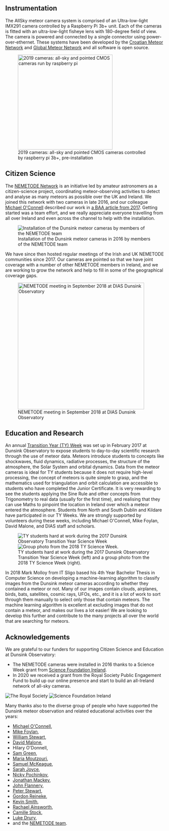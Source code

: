 
Instrumentation
------------------------
The AllSky meteor camera system is comprised of an Ultra-low-light IMX291 camera controlled by a Raspberry Pi 3b+ unit.
Each of the cameras is fitted with an ultra-low-light fisheye lens with 180-degree field of view.
The camera is powered and connected by a single connector using power-over-ethernet.
These systems have been developed by the 
[Croatian Meteor Network](http://www.co2neteast.rgn.hr/) and 
[Global Meteor Network](https://globalmeteornetwork.org/) 
and all software is open source.

<figure>
<img src="images/pi-based-cameras.jpg" alt="2019 cameras: all-sky and pointed CMOS cameras run by raspberry pi" width="300"/>
<figcaption>2019 cameras: all-sky and pointed CMOS cameras controlled by raspberry pi 3b+, pre-installation</figcaption>
</figure>


Citizen Science
------------------------


The [NEMETODE Network](http://www.nemetode.org/) is an initiative led by amateur astronomers as a citizen-science project, coordinating meteor-observing activities to detect and analyse as many meteors as possible over the UK and Ireland.
We joined this network with two cameras in late 2016, and our colleague [Michael O'Connell](http://www.astroshot.com/) described our work in [a BAA article from 2017](https://www.britastro.org/journal_item/10332).
Getting started was a team effort, and we really appreciate everyone travelling from all over Ireland and even across the channel to help with the installation.

<figure>
<img src="images/dunsink_nemetode.jpg" alt="Installation of the Dunsink meteor cameras by members of the NEMETODE team"/>
<figcaption>Installation of the Dunsink meteor cameras in 2016 by members of the NEMETODE team</figcaption>
</figure>



We have since then hosted regular meetings of the Irish and UK NEMETODE communities since 2017.
Our cameras are pointed so that we have joint coverage with a number of other NEMETODE members in Ireland, and we are working to grow the network and help to fill in some of the geographical coverage gaps.

<figure>
<img src="images/nemetode_meeting_201809.jpg" alt="NEMETODE meeting in September 2018 at DIAS Dunsink Observatory" width="400"/>
<figcaption>NEMETODE meeting in September 2018 at DIAS Dunsink Observatory</figcaption>
</figure>




Education and Research
-------------------------

An annual [Transition Year (TY) Week](https://www.dunsink.dias.ie/education/general-information-for-ty-week/) was set up in February 2017 at Dunsink Observatory to expose students to day-to-day scientific research through the use of meteor data. 
Meteors introduce students to concepts like shockwaves, fluid dynamics, radiative processes, the structure of the atmosphere, the Solar System and orbital dynamics.
Data from the meteor cameras is ideal for TY students because it does not require high-level processing, the concept of meteors is quite simple to grasp, and the mathematics used for triangulation and orbit calculation are accessible to students who have completed the Junior Certificate.
It is very rewarding to see the students applying the Sine Rule and other concepts from Trigonometry to real data (usually for the first time), and realising that they can use Maths to pinpoint the location in Ireland over which a meteor entered the atmosphere.
Students from North and South Dublin and Kildare have participated in our TY Weeks.
We are strongly supported by volunteers during these weeks, including Michael O'Connell, Mike Foylan, David Malone, and DIAS staff and scholars.

<figure>
<div class="images-row">
<img src="images/TYWeek2017_studentsworking.jpg" alt="TY students hard at work during the 2017 Dunsink Observatory Transition Year Science Week"/>
<img src="images/TYWeek2018_small.jpg" alt="Group photo from the 2018 TY Science Week."/>
</div>
<figcaption>TY students hard at work during the 2017 Dunsink Observatory Transition Year Science Week (left) and a group photo from the 2018 TY Science Week (right).</figcaption>
</figure>



In 2018 Mark Molloy from IT Sligo based his 4th Year Bachelor Thesis in Computer Science on developing a machine-learning algorithm to classify images from the Dunsink meteor cameras according to whether they contained a meteor or not.
Many of our images contain clouds, airplanes, birds, bats, satellites, cosmic rays, UFOs, etc., and it is a lot of work to sort through them manually to select only those that contain meteors.
The machine learning algorithm is excellent at excluding images that do not contain a meteor, and makes our lives a lot easier!
We are looking to develop this further and contribute to the many projects all over the world that are searching for meteors.


Acknowledgements
----------------

We are grateful to our funders for supporting Citizen Science and Education at Dunsink Observatory:

 * The NEMETODE cameras were installed in 2016 thanks to a Science Week grant from [Science Foundation Ireland](https://www.sfi.ie/).
 * In 2020 we received a grant from the Royal Society Public Engagement Fund to build up our online presence and start to build an all-Ireland network of all-sky cameras.

<div class="images-row">
<img src="logos/RoyalSocietyLogo_border.jpg" alt="The Royal Society"/>
<img src="logos/SFI_logo_2015_border.jpg" alt="Science Foundation Ireland"/>
</div>

Many thanks also to the diverse group of people who have supported the Dunsink meteor observation and related educational activities over the years: 
+ [Michael O'Connell](http://www.astroshot.com/), 
+ [Mike Foylan](https://britastro.org/user/328), 
+ [William Stewart](https://twitter.com/nemetodemeteor), 
+ [David Malone](https://twitter.com/dwmal1), 
+ Hilary O'Donnell, 
+ [Sam Green](https://www.dias.ie/2017/10/02/astrostaff-sam-green/), 
+ [Maria Moutzouri](https://www.dias.ie/2017/10/17/astrostaff-maria-moutzouri/), 
+ [Samuel McKeague](https://twitter.com/samuelmckeague), 
+ [Sarah Joyce](https://twitter.com/s_arahjoyce), 
+ [Nicky Pochinkov](http://pesvut.netsoc.ie/), 
+ [Jonathan Mackey](https://homepages.dias.ie/jmackey/), 
+ [John Flannery](https://twitter.com/theskybyeye), 
+ [Peter Stewart](http://www.nemetode.org/NEMETODE%20Team/Peter%20Stewart.htm), 
+ [Gordon Reineke](http://www.nemetode.org/NEMETODE%20Team/Gordon%20Reineke.htm), 
+ [Kevin Smith](http://www.nemetode.org/NEMETODE%20Team/Kevin%20Smith.htm), 
+ [Rachael Ainsworth](https://twitter.com/rachaelevelyn), 
+ [Camille Stock](https://www.dias.ie/2017/10/19/astrostaff-camille-stock/), 
+ [Luke Drury](https://twitter.com/Luke_Drury), 
+ and the [NEMETODE team](http://www.nemetode.org/overview%20and%20history.htm).

